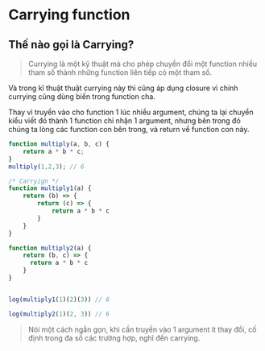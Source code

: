# Carrying function

## Thế nào gọi là Carrying?

> Currying là một kỹ thuật mà cho phép chuyển đổi một function nhiều tham số thành những function liên tiếp có một tham số.

Và trong kĩ thuật thuật currying này thì cũng áp dụng closure vì chính currying cũng dùng biến trong function cha.

Thay vì truyền vào cho function 1 lúc nhiều argument, chúng ta lại chuyển kiểu viết đó thành 1 function chỉ nhận 1 argument, nhưng bên trong đó chúng ta lòng các function con bên trong, và return về function con này.

```js
function multiply(a, b, c) {
    return a * b * c;
}
multiply(1,2,3); // 6

/* Carryign */
function multiply1(a) {
    return (b) => {
        return (c) => {
            return a * b * c
        }
    }
}

function multiply2(a) {
    return (b, c) => {
      return a * b * c
    }
}


log(multiply1(1)(2)(3)) // 6

log(multiply2(1)(2, 3)) // 6
```

> Nói một cách ngắn gọn, khi cần truyền vào 1 argument ít thay đổi, cố định trong đa số các trường hợp, nghĩ đến carrying.

